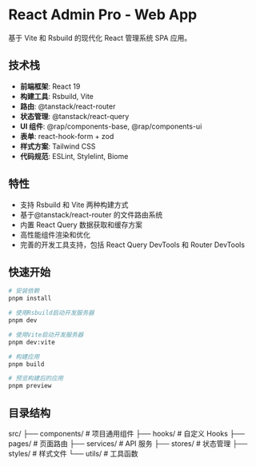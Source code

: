 # React Admin Pro - Web App

基于 Vite 和 Rsbuild 的现代化 React 管理系统 SPA 应用。

## 技术栈

- **前端框架**: React 19
- **构建工具**: Rsbuild, Vite
- **路由**: @tanstack/react-router
- **状态管理**: @tanstack/react-query
- **UI 组件**: @rap/components-base, @rap/components-ui
- **表单**: react-hook-form + zod
- **样式方案**: Tailwind CSS
- **代码规范**: ESLint, Stylelint, Biome

## 特性

- 支持 Rsbuild 和 Vite 两种构建方式
- 基于@tanstack/react-router 的文件路由系统
- 内置 React Query 数据获取和缓存方案
- 高性能组件渲染和优化
- 完善的开发工具支持，包括 React Query DevTools 和 Router DevTools

## 快速开始

```bash
# 安装依赖
pnpm install

# 使用Rsbuild启动开发服务器
pnpm dev

# 使用Vite启动开发服务器
pnpm dev:vite

# 构建应用
pnpm build

# 预览构建后的应用
pnpm preview
```

## 目录结构

src/
├── components/ # 项目通用组件
├── hooks/ # 自定义 Hooks
├── pages/ # 页面路由
├── services/ # API 服务
├── stores/ # 状态管理
├── styles/ # 样式文件
└── utils/ # 工具函数
